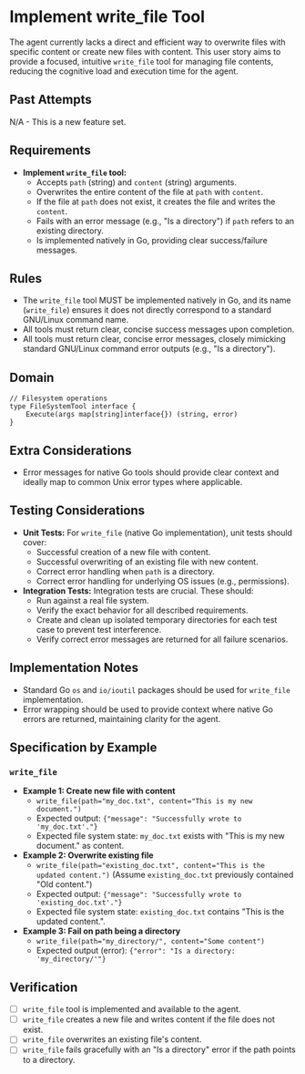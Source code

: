 # Implement write_file Tool

The agent currently lacks a direct and efficient way to overwrite files with specific content or create new files with content. This user story aims to provide a focused, intuitive `write_file` tool for managing file contents, reducing the cognitive load and execution time for the agent.

## Past Attempts

N/A - This is a new feature set.

## Requirements

*   **Implement `write_file` tool:**
    *   Accepts `path` (string) and `content` (string) arguments.
    *   Overwrites the entire content of the file at `path` with `content`.
    *   If the file at `path` does not exist, it creates the file and writes the `content`.
    *   Fails with an error message (e.g., "Is a directory") if `path` refers to an existing directory.
    *   Is implemented natively in Go, providing clear success/failure messages.

## Rules

*   The `write_file` tool MUST be implemented natively in Go, and its name (`write_file`) ensures it does not directly correspond to a standard GNU/Linux command name.
*   All tools must return clear, concise success messages upon completion.
*   All tools must return clear, concise error messages, closely mimicking standard GNU/Linux command error outputs (e.g., "Is a directory").

## Domain

```
// Filesystem operations
type FileSystemTool interface {
    Execute(args map[string]interface{}) (string, error)
}
```

## Extra Considerations

*   Error messages for native Go tools should provide clear context and ideally map to common Unix error types where applicable.

## Testing Considerations

*   **Unit Tests:** For `write_file` (native Go implementation), unit tests should cover:
    *   Successful creation of a new file with content.
    *   Successful overwriting of an existing file with new content.
    *   Correct error handling when `path` is a directory.
    *   Correct error handling for underlying OS issues (e.g., permissions).
*   **Integration Tests:** Integration tests are crucial. These should:
    *   Run against a real file system.
    *   Verify the exact behavior for all described requirements.
    *   Create and clean up isolated temporary directories for each test case to prevent test interference.
    *   Verify correct error messages are returned for all failure scenarios.

## Implementation Notes

*   Standard Go `os` and `io/ioutil` packages should be used for `write_file` implementation.
*   Error wrapping should be used to provide context where native Go errors are returned, maintaining clarity for the agent.

## Specification by Example

### `write_file`
*   **Example 1: Create new file with content**
    *   `write_file(path="my_doc.txt", content="This is my new document.")`
    *   Expected output: `{"message": "Successfully wrote to 'my_doc.txt'."}`
    *   Expected file system state: `my_doc.txt` exists with "This is my new document." as content.
*   **Example 2: Overwrite existing file**
    *   `write_file(path="existing_doc.txt", content="This is the updated content.")` (Assume `existing_doc.txt` previously contained "Old content.")
    *   Expected output: `{"message": "Successfully wrote to 'existing_doc.txt'."}`
    *   Expected file system state: `existing_doc.txt` contains "This is the updated content.".
*   **Example 3: Fail on path being a directory**
    *   `write_file(path="my_directory/", content="Some content")`
    *   Expected output (error): `{"error": "Is a directory: 'my_directory/'"}`

## Verification

- [ ] `write_file` tool is implemented and available to the agent.
- [ ] `write_file` creates a new file and writes content if the file does not exist.
- [ ] `write_file` overwrites an existing file's content.
- [ ] `write_file` fails gracefully with an "Is a directory" error if the path points to a directory.